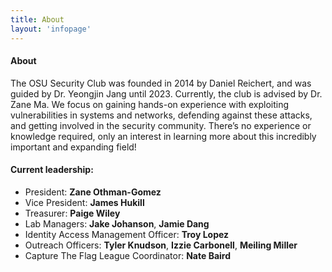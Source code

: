 ```yaml
---
title: About
layout: 'infopage'
---
```


#### About

The OSU Security Club was founded in 2014 by Daniel Reichert, and was guided by Dr. Yeongjin Jang until 2023. Currently, the club is advised by Dr. Zane Ma. We focus on gaining hands-on experience with exploiting vulnerabilities in systems and networks, defending against these attacks, and getting involved in the security community. There’s no experience or knowledge required, only an interest in learning more about this incredibly important and expanding field!

#### Current leadership:

- President: **Zane Othman-Gomez**
- Vice President: **James Hukill**
- Treasurer: **Paige Wiley**
- Lab Managers: **Jake Johanson**, **Jamie Dang**
- Identity Access Management Officer: **Troy Lopez**
- Outreach Officers: **Tyler Knudson**, **Izzie Carbonell**, **Meiling Miller**
- Capture The Flag League Coordinator: **Nate Baird**